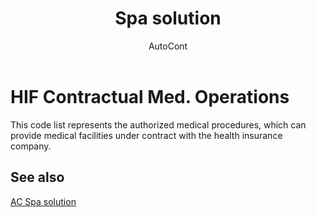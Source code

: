 ﻿---
    title: "Spa solution"
    author: AutoCont
    ms.date: 04/30/2018
    ms.topic: article
    ms.prod: dynamics-nav-2017
    ms.contentlocale: en
    ms.lasthandoff: 04/30/2018
---

# HIF Contractual Med. Operations

This code list represents the authorized medical procedures, which can provide medical facilities under contract with the health insurance company.


## <a name="see-also"></a>See also
[AC Spa solution](ac-spa-solution.md)